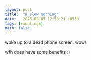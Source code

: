 ```yaml
---
layout: post
title:  "a slow morning"
date:   2025-08-05 12:58:21 +0530
tags: [ramblings]
math: false
---
```


woke up to a dead phone screen. wow!

wfh does have some benefits :)